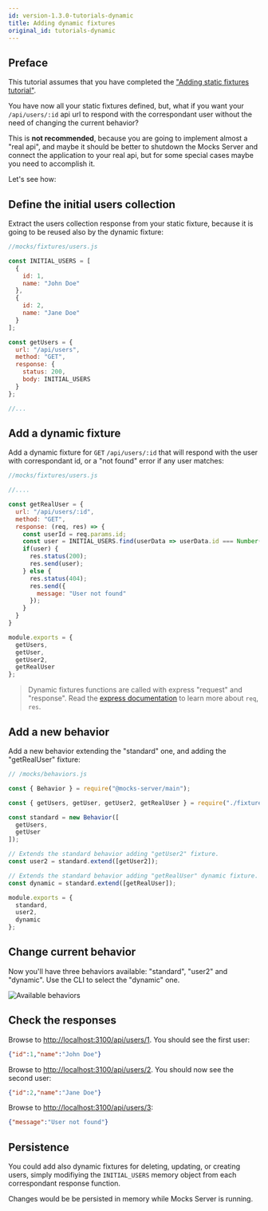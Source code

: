 ```yaml
---
id: version-1.3.0-tutorials-dynamic
title: Adding dynamic fixtures
original_id: tutorials-dynamic
---
```


## Preface

This tutorial assumes that you have completed the ["Adding static fixtures tutorial"](tutorials-static.md).

You have now all your static fixtures defined, but, what if you want your `/api/users/:id` api url to respond with the correspondant user without the need of changing the current behavior?

This is __not recommended__, because you are going to implement almost a "real api", and maybe it should be better to shutdown the Mocks Server and connect the application to your real api, but for some special cases maybe you need to accomplish it.

Let's see how:

## Define the initial users collection

Extract the users collection response from your static fixture, because it is going to be reused also by the dynamic fixture:

```javascript
//mocks/fixtures/users.js

const INITIAL_USERS = [
  {
    id: 1,
    name: "John Doe"
  },
  {
    id: 2,
    name: "Jane Doe"
  }
];

const getUsers = {
  url: "/api/users",
  method: "GET",
  response: {
    status: 200,
    body: INITIAL_USERS
  }
};

//...

```

## Add a dynamic fixture

Add a dynamic fixture for `GET` `/api/users/:id` that will respond with the user with correspondant id, or a "not found" error if any user matches:

```javascript
//mocks/fixtures/users.js

//....

const getRealUser = {
  url: "/api/users/:id",
  method: "GET",
  response: (req, res) => {
    const userId = req.params.id;
    const user = INITIAL_USERS.find(userData => userData.id === Number(userId));
    if(user) {
      res.status(200);
      res.send(user);
    } else {
      res.status(404);
      res.send({
        message: "User not found"
      });
    }
  }
}

module.exports = {
  getUsers,
  getUser,
  getUser2,
  getRealUser
};
```

> Dynamic fixtures functions are called with express "request" and "response". Read the [express documentation][express-url] to learn more about `req`, `res`.

## Add a new behavior

Add a new behavior extending the "standard" one, and adding the "getRealUser" fixture:

```javascript
// /mocks/behaviors.js

const { Behavior } = require("@mocks-server/main");

const { getUsers, getUser, getUser2, getRealUser } = require("./fixtures/users");

const standard = new Behavior([
  getUsers,
  getUser
]);

// Extends the standard behavior adding "getUser2" fixture.
const user2 = standard.extend([getUser2]);

// Extends the standard behavior adding "getRealUser" dynamic fixture.
const dynamic = standard.extend([getRealUser]);

module.exports = {
  standard,
  user2,
  dynamic
};

```

## Change current behavior

Now you'll have three behaviors available: "standard", "user2" and "dynamic". Use the CLI to select the "dynamic" one.

![Available behaviors](assets/tutorials-dynamic-01.png)

## Check the responses

Browse to [http://localhost:3100/api/users/1](http://localhost:3100/api/users/1). You should see the first user:

```json
{"id":1,"name":"John Doe"}
```

Browse to [http://localhost:3100/api/users/2](http://localhost:3100/api/users/2). You should now see the second user:

```json
{"id":2,"name":"Jane Doe"}
```

Browse to [http://localhost:3100/api/users/3](http://localhost:3100/api/users/3):

```json
{"message":"User not found"}
```

## Persistence

You could add also dynamic fixtures for deleting, updating, or creating users, simply modifiying the `INITIAL_USERS` memory object from each correspondant response function.

Changes would be be persisted in memory while Mocks Server is running.



[express-url]: https://expressjs.com/es/4x/api.html

